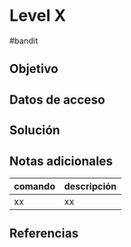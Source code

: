 # Level X
#bandit 
## Objetivo

## Datos de acceso

## Solución

## Notas adicionales
| comando | descripción |
|----------|----------|
|xx|xx|

## Referencias
